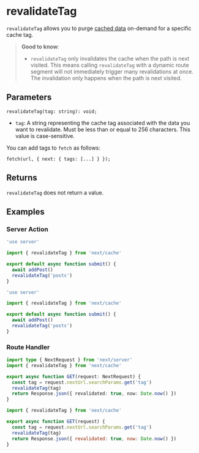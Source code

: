 # revalidateTag

`revalidateTag` allows you to purge [cached data](/docs/app/guides/caching.md) on-demand for a specific cache tag.

> **Good to know**:
>
> * `revalidateTag` only invalidates the cache when the path is next visited. This means calling `revalidateTag` with a dynamic route segment will not immediately trigger many revalidations at once. The invalidation only happens when the path is next visited.

## Parameters

```tsx
revalidateTag(tag: string): void;
```

* `tag`: A string representing the cache tag associated with the data you want to revalidate. Must be less than or equal to 256 characters. This value is case-sensitive.

You can add tags to `fetch` as follows:

```tsx
fetch(url, { next: { tags: [...] } });
```

## Returns

`revalidateTag` does not return a value.

## Examples

### Server Action

```ts filename="app/actions.ts" switcher
'use server'

import { revalidateTag } from 'next/cache'

export default async function submit() {
  await addPost()
  revalidateTag('posts')
}
```

```js filename="app/actions.js" switcher
'use server'

import { revalidateTag } from 'next/cache'

export default async function submit() {
  await addPost()
  revalidateTag('posts')
}
```

### Route Handler

```ts filename="app/api/revalidate/route.ts" switcher
import type { NextRequest } from 'next/server'
import { revalidateTag } from 'next/cache'

export async function GET(request: NextRequest) {
  const tag = request.nextUrl.searchParams.get('tag')
  revalidateTag(tag)
  return Response.json({ revalidated: true, now: Date.now() })
}
```

```js filename="app/api/revalidate/route.js" switcher
import { revalidateTag } from 'next/cache'

export async function GET(request) {
  const tag = request.nextUrl.searchParams.get('tag')
  revalidateTag(tag)
  return Response.json({ revalidated: true, now: Date.now() })
}
```
